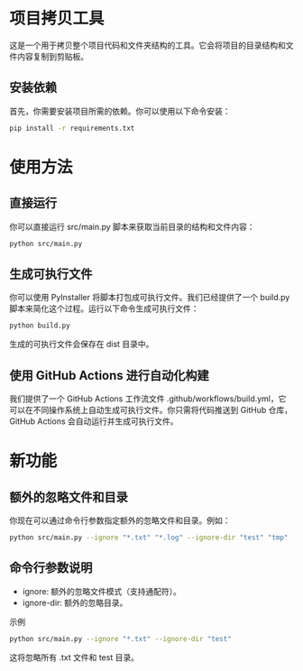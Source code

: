 # 项目拷贝工具

这是一个用于拷贝整个项目代码和文件夹结构的工具。它会将项目的目录结构和文件内容复制到剪贴板。

## 安装依赖

首先，你需要安装项目所需的依赖。你可以使用以下命令安装：

```sh
pip install -r requirements.txt
```

# 使用方法
## 直接运行

你可以直接运行 src/main.py 脚本来获取当前目录的结构和文件内容：

```sh
python src/main.py
```

## 生成可执行文件

你可以使用 PyInstaller 将脚本打包成可执行文件。我们已经提供了一个 build.py 脚本来简化这个过程。运行以下命令生成可执行文件：

```sh
python build.py
```

生成的可执行文件会保存在 dist 目录中。

## 使用 GitHub Actions 进行自动化构建

我们提供了一个 GitHub Actions 工作流文件 .github/workflows/build.yml，它可以在不同操作系统上自动生成可执行文件。你只需将代码推送到 GitHub 仓库，GitHub Actions 会自动运行并生成可执行文件。

# 新功能

## 额外的忽略文件和目录

你现在可以通过命令行参数指定额外的忽略文件和目录。例如：

```sh
python src/main.py --ignore "*.txt" "*.log" --ignore-dir "test" "tmp"
```

## 命令行参数说明

- ignore: 额外的忽略文件模式（支持通配符）。
- ignore-dir: 额外的忽略目录。

示例

```sh
python src/main.py --ignore "*.txt" --ignore-dir "test"
```

这将忽略所有 .txt 文件和 test 目录。